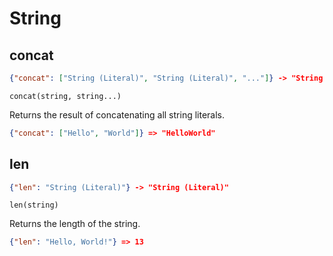 # String

## concat

```json
{"concat": ["String (Literal)", "String (Literal)", "..."]} -> "String (Literal)"
```

```text
concat(string, string...)
```

Returns the result of concatenating all string literals.

```json
{"concat": ["Hello", "World"]} => "HelloWorld"
```

## len

```json
{"len": "String (Literal)"} -> "String (Literal)"
```

```text
len(string)
```

Returns the length of the string.

```json
{"len": "Hello, World!"} => 13
```
